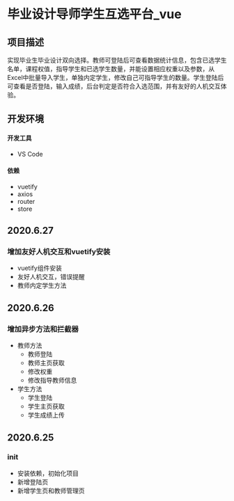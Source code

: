 # 毕业设计导师学生互选平台_vue

## 项目描述
实现毕业生毕业设计双向选择。教师可登陆后可查看数据统计信息，包含已选学生名单，课程权值，指导学生和已选学生数量，并能设置相应权重以及参数，从Excel中批量导入学生，单独内定学生，修改自己可指导学生的数量。学生登陆后可查看是否登陆，输入成绩，后台判定是否符合入选范围，并有友好的人机交互体验。

## 开发环境
#### 开发工具
- VS Code
#### 依赖
- vuetify
- axios
- router
- store

## 2020.6.27
### 增加友好人机交互和vuetify安装
- vuetify组件安装
- 友好人机交互，错误提醒
- 教师内定学生方法
## 2020.6.26
### 增加异步方法和拦截器
- 教师方法
    - 教师登陆
    - 教师主页获取
    - 修改权重
    - 修改指导教师信息
- 学生方法
    - 学生登陆
    - 学生主页获取
    - 学生成绩上传

## 2020.6.25
### init
- 安装依赖，初始化项目
- 新增登陆页
- 新增学生页和教师管理页
